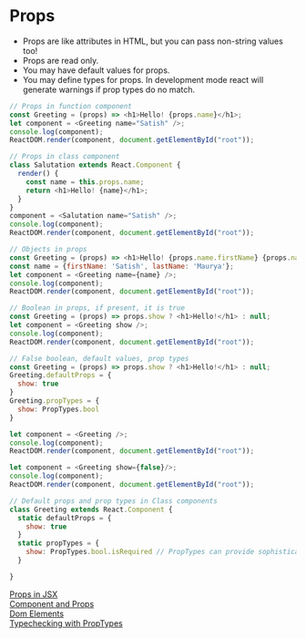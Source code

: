 # Props

- Props are like attributes in HTML, but you can pass non-string values too!
- Props are read only.
- You may have default values for props.
- You may define types for props. In development mode react will generate warnings if prop types do no match.

```js
// Props in function component
const Greeting = (props) => <h1>Hello! {props.name}</h1>;
let component = <Greeting name="Satish" />;
console.log(component);
ReactDOM.render(component, document.getElementById("root"));

// Props in class component
class Salutation extends React.Component {
  render() {
    const name = this.props.name;
    return <h1>Hello! {name}</h1>;
  }
}
component = <Salutation name="Satish" />;
console.log(component);
ReactDOM.render(component, document.getElementById("root"));

// Objects in props
const Greeting = (props) => <h1>Hello! {props.name.firstName} {props.name.lastName}</h1>;
const name = {firstName: 'Satish', lastName: 'Maurya'};
let component = <Greeting name={name} />;
console.log(component);
ReactDOM.render(component, document.getElementById("root"));

// Boolean in props, if present, it is true
const Greeting = (props) => props.show ? <h1>Hello!</h1> : null;
let component = <Greeting show />;
console.log(component);
ReactDOM.render(component, document.getElementById("root"));

// False boolean, default values, prop types
const Greeting = (props) => props.show ? <h1>Hello!</h1> : null;
Greeting.defaultProps = {
  show: true
}
Greeting.propTypes = {
  show: PropTypes.bool
}

let component = <Greeting />;
console.log(component);
ReactDOM.render(component, document.getElementById("root"));

let component = <Greeting show={false}/>;
console.log(component);
ReactDOM.render(component, document.getElementById("root"));

// Default props and prop types in Class components
class Greeting extends React.Component {
  static defaultProps = {
    show: true
  }
  static propTypes = {
    show: PropTypes.bool.isRequired // PropTypes can provide sophisticated type checking
  }

}


```

[Props in JSX](https://reactjs.org/docs/jsx-in-depth.html#props-in-jsx)  
[Component and Props](https://reactjs.org/docs/components-and-props.html)  
[Dom Elements](https://reactjs.org/docs/dom-elements.html)  
[Typechecking with PropTypes](https://reactjs.org/docs/typechecking-with-proptypes.html)